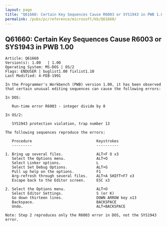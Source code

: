 ```yaml
---
layout: page
title: "Q61660: Certain Key Sequences Cause R6003 or SYS1943 in PWB 1.00"
permalink: /pubs/pc/reference/microsoft/kb/Q61660/
---
```


## Q61660: Certain Key Sequences Cause R6003 or SYS1943 in PWB 1.00

	Article: Q61660
	Version(s): 1.00   | 1.00
	Operating System: MS-DOS | OS/2
	Flags: ENDUSER | buglist1.00 fixlist1.10
	Last Modified: 4-FEB-1991
	
	In the Programmer's Workbench (PWB) version 1.00, it has been observed
	that certain unusual editing sequences can cause the following errors:
	
	In DOS:
	
	   Run-time error R6003 - integer divide by 0
	
	In OS/2:
	
	   SYS1943 protection violation, trap number 13
	
	The following sequences reproduce the errors:
	
	   Procedure                             Keystrokes
	   ---------                             ----------
	
	1. Bring up several files.               ALT+F O x3
	   Select the Options menu.              ALT+O
	   Select Linker options.                L
	   Select Set Debug Options.             ALT+G
	   Pull up help on the options.          F1
	   Arg-refresh through several files.    ALT+A SHIFT+F7 x3
	   Escape back to the Editor screen.     ESC x3
	
	2. Select the Options menu.              ALT+O
	   Select Editor Settings.               S (or K)
	   Go down thirteen lines.               DOWN ARROW key x13
	   Backspace.                            BACKSPACE
	   Undo.                                 ALT+BACKSPACE
	
	Note: Step 2 reproduces only the R6003 error in DOS, not the SYS1943
	error.
